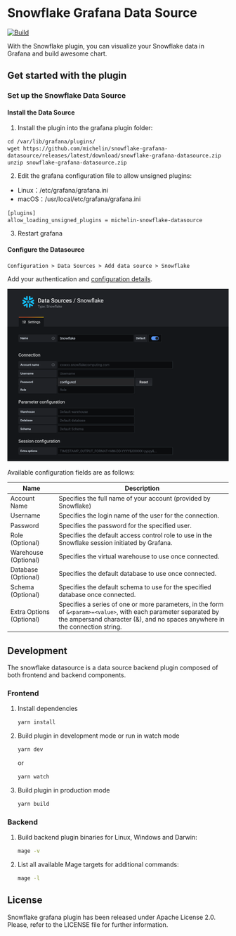 # Snowflake Grafana Data Source

[![Build](https://github.com/michelin/snowflake-grafana-datasource/workflows/CI/badge.svg)](https://github.com/michelin/snowflake-grafana-datasource/actions?query=workflow%3A%22CI%22)

With the Snowflake plugin, you can visualize your Snowflake data in Grafana and build awesome chart.

## Get started with the plugin

### Set up the Snowflake Data Source
#### Install the Data Source

1. Install the plugin into the grafana plugin folder:
```shell
cd /var/lib/grafana/plugins/
wget https://github.com/michelin/snowflake-grafana-datasource/releases/latest/download/snowflake-grafana-datasource.zip
unzip snowflake-grafana-datasource.zip
```

2. Edit the grafana configuration file to allow unsigned plugins:
* Linux：/etc/grafana/grafana.ini
* macOS：/usr/local/etc/grafana/grafana.ini
```shell
[plugins]
allow_loading_unsigned_plugins = michelin-snowflake-datasource
```

3. Restart grafana

#### Configure the Datasource

`Configuration > Data Sources > Add data source > Snowflake`

Add your authentication and [configuration details](https://docs.snowflake.com/en/user-guide/jdbc-configure.html#connection-parameters). <br/>

![Setting datasources](./img/configuration.png)

Available configuration fields are as follows:

| Name   |      Description      |
|----------|-------------|
| Account Name |  Specifies the full name of your account (provided by Snowflake) |
| Username |    Specifies the login name of the user for the connection.|
| Password | Specifies the password for the specified user.|
| Role (Optional)| Specifies the default access control role to use in the Snowflake session initiated by Grafana.|
| Warehouse (Optional) | Specifies the virtual warehouse to use once connected. |
| Database (Optional) | Specifies the default database to use once connected. |
| Schema (Optional) | Specifies the default schema to use for the specified database once connected. |
| Extra Options (Optional) | Specifies a series of one or more parameters, in the form of `&<param>=<value>`, with each parameter separated by the ampersand character (&), and no spaces anywhere in the connection string. |

## Development

The snowflake datasource is a data source backend plugin composed of both frontend and backend components.

### Frontend

1. Install dependencies

   ```bash
   yarn install
   ```

2. Build plugin in development mode or run in watch mode

   ```bash
   yarn dev
   ```

   or

   ```bash
   yarn watch
   ```

3. Build plugin in production mode

   ```bash
   yarn build
   ```

### Backend

1. Build backend plugin binaries for Linux, Windows and Darwin:

   ```bash
   mage -v
   ```

2. List all available Mage targets for additional commands:

   ```bash
   mage -l
   ```
   
## License

Snowflake grafana plugin has been released under Apache License 2.0. Please, refer to the LICENSE file for further information.